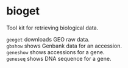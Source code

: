 # bioget

Tool kit for retrieving biological data.

`geoget`    downloads GEO raw data.  
`gbshow`    shows Genbank data for an accession.  
`geneshow`  shows accessions for a gene.  
`geneseq`   shows DNA sequence for a gene.  

